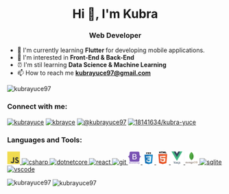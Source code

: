 <h1 align="center">Hi 👋, I'm Kubra</h1>
<h3 align="center">Web Developer</h3>

- 🔰 I'm currently learning <b> Flutter </b> for developing mobile applications.
- 🧮 I'm interested in <b>Front-End & Back-End </b>
- ⏰ I'm stil learning <b> Data Science & Machine Learning </b>
- 📫 How to reach me **kubrayuce97@gmail.com**

<p align="left"> <img src="https://komarev.com/ghpvc/?username=kubrayuce97&label=Profile%20views&color=0e75b6&style=flat" alt="kubrayuce97" /> </p>

<h3 align="left">Connect with me:</h3>
<p align="left">
<a href="https://www.linkedin.com/in/kubra-yuce-575a34176/" target="blank"><img align="center" src="https://velanovascular.com/wp-content/uploads/2020/06/LinkedIn.png" alt="kubrayuce" height="30" width="30" /></a>
<a href="https://www.kaggle.com/kbrayce" target="blank"><img align="center" src="https://raw.githubusercontent.com/rahuldkjain/github-profile-readme-generator/master/src/images/icons/Social/kaggle.svg" alt="kbrayce" height="30" width="40" /></a>
<a href="https://medium.com/@kubrayuce97" target="blank"><img align="center" src="https://cdn.jsdelivr.net/npm/simple-icons@3.0.1/icons/medium.svg" alt="@kubrayuce97" height="30" width="40" /></a>
<a href="https://stackoverflow.com/users/18141634/kubra-yuce" target="blank"><img align="center" src="https://upload.wikimedia.org/wikipedia/commons/thumb/e/ef/Stack_Overflow_icon.svg/768px-Stack_Overflow_icon.svg.png" alt="18141634/kubra-yuce" height="45" width="45" /></a>
</p>

<h3 align="left">Languages and Tools:</h3>
<p align="left">
<a href="https://developer.mozilla.org/en-US/docs/Web/JavaScript" target="_blank"> <img src="https://raw.githubusercontent.com/devicons/devicon/master/icons/javascript/javascript-original.svg" alt="javascript" width="30" height="30"/> </a> 
<a href="https://docs.microsoft.com/en-us/dotnet/csharp/" target="_blank"> <img src="https://seeklogo.com/images/C/c-sharp-c-logo-02F17714BA-seeklogo.com.png" alt="csharp" width="27" height="30"/> </a>
<a href="https://dotnet.microsoft.com/" target="_blank"> <img src="https://upload.wikimedia.org/wikipedia/commons/thumb/e/ee/.NET_Core_Logo.svg/1200px-.NET_Core_Logo.svg.png" alt="dotnetcore" width="30" height="30"/> </a>
<a href="https://reactjs.org/" target="_blank"> <img src="https://upload.wikimedia.org/wikipedia/commons/thumb/4/47/React.svg/1200px-React.svg.png" alt="react" width="33" height="30"/> </a> 
<a href="https://git-scm.com/" target="_blank"> <img src="https://www.vectorlogo.zone/logos/git-scm/git-scm-icon.svg" alt="git" width="30" height="30"/> </a>
<a href="https://getbootstrap.com" target="_blank"> <img src="https://raw.githubusercontent.com/devicons/devicon/master/icons/bootstrap/bootstrap-plain-wordmark.svg" alt="bootstrap" width="30" height="30"/> </a>
<a href="https://www.w3schools.com/css/" target="_blank"> <img src="https://raw.githubusercontent.com/devicons/devicon/master/icons/css3/css3-original-wordmark.svg" alt="css3" width="28" height="28"/> </a> 
<a href="https://www.w3.org/html/" target="_blank"> <img src="https://raw.githubusercontent.com/devicons/devicon/master/icons/html5/html5-original-wordmark.svg" alt="html5" width="30" height="30"/> </a> 
<a href="https://vuejs.org/" target="_blank"> <img src="https://raw.githubusercontent.com/devicons/devicon/master/icons/vuejs/vuejs-original-wordmark.svg" alt="vuejs" width="30" height="30"/> </a> 
<a href="https://www.mongodb.com/" target="_blank"> <img src="https://raw.githubusercontent.com/devicons/devicon/master/icons/mongodb/mongodb-original-wordmark.svg" alt="mongodb" width="30" height="30"/> </a>
<a href="https://www.sqlite.org/" target="_blank"> <img src="https://www.vectorlogo.zone/logos/sqlite/sqlite-icon.svg" alt="sqlite" width="30" height="30"/> </a>
<a href="https://code.visualstudio.com/" target="_blank"> <img src="https://upload.wikimedia.org/wikipedia/commons/thumb/9/9a/Visual_Studio_Code_1.35_icon.svg/1024px-Visual_Studio_Code_1.35_icon.svg.png" alt="vscode" width="30" height="30"/> </a>
</p>

<p><img align="left" src="https://github-readme-stats.vercel.app/api/top-langs?username=kubrayuce97&show_icons=true&theme=radical&locale=en&layout=compact" alt="kubrayuce97" /></p>

<p>&nbsp;<img align="center" src="https://github-readme-stats.vercel.app/api?username=kubrayuce97&show_icons=true&theme=dark&locale=en" alt="kubrayuce97" width="50%" /></p>
